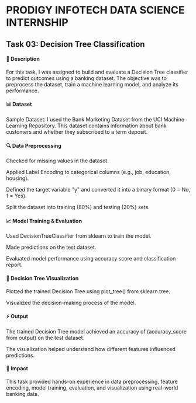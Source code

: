 # PRODIGY INFOTECH DATA SCIENCE INTERNSHIP


## Task 03: Decision Tree Classification


#### 📌 Description


For this task, I was assigned to build and evaluate a Decision Tree classifier to predict outcomes using a banking dataset. The objective was to preprocess the dataset, train a machine learning model, and analyze its performance.


#### 📊 Dataset


Sample Dataset: I used the Bank Marketing Dataset from the UCI Machine Learning Repository. This dataset contains information about bank customers and whether they subscribed to a term deposit.


#### 🔍 Data Preprocessing

Checked for missing values in the dataset.

Applied Label Encoding to categorical columns (e.g., job, education, housing).

Defined the target variable "y" and converted it into a binary format (0 = No, 1 = Yes).

Split the dataset into training (80%) and testing (20%) sets.


#### 📈 Model Training & Evaluation


Used DecisionTreeClassifier from sklearn to train the model.

Made predictions on the test dataset.

Evaluated model performance using accuracy score and classification report.

#### 🌳 Decision Tree Visualization


Plotted the trained Decision Tree using plot_tree() from sklearn.tree.

Visualized the decision-making process of the model.


#### ⚡ Output


The trained Decision Tree model achieved an accuracy of (accuracy_score from output) on the test dataset.

The visualization helped understand how different features influenced predictions.


#### 🚀 Impact


This task provided hands-on experience in data preprocessing, feature encoding, model training, evaluation, and visualization using real-world banking data.
